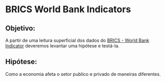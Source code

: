 # BRICS World Bank Indicators

## Objetivo:
A partir de uma leitura superficial dos dados do [BRICS - World Bank Indicator](https://www.kaggle.com/arslanali4343/real-estate-dataset) deveremos levantar uma hipótese e testá-la.

## Hipótese:
Como a economia afeta o setor publico e privado de maneiras diferentes.
